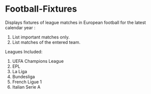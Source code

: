 Football-Fixtures
=================

Displays fixtures of league matches in European football for the latest calendar year : 
1. List important matches only.
2. List matches of the entered team.

Leagues Included:
1. UEFA Champions League
2. EPL
3. La Liga
4. Bundesliga
5. French Ligue 1
6. Italian Serie A
